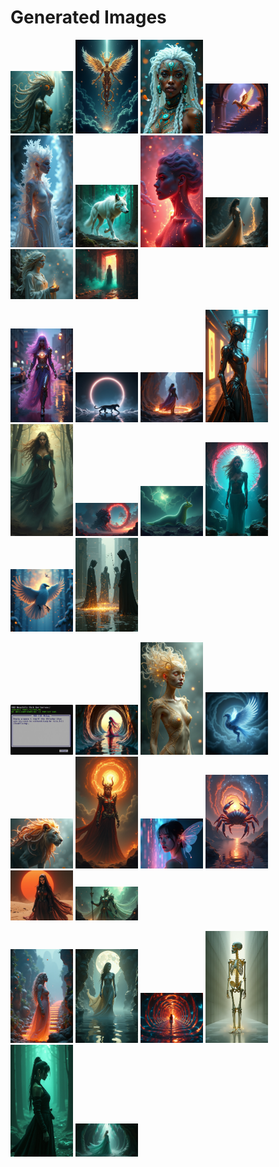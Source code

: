 # Generated Images



<img src="2025_08_04_01.png" width="100"/> <img src="2025_08_04_02.png" width="100"/> <img src="2025_08_04_03.png" width="100"/> <img src="2025_08_04_04.png" width="100"/> <img src="2025_08_04_05.png" width="100"/> <img src="2025_08_04_06.png" width="100"/> <img src="2025_08_04_07.png" width="100"/> <img src="2025_08_04_08.png" width="100"/> <img src="2025_08_04_09.png" width="100"/> <img src="2025_08_04_10.png" width="100"/>

<img src="2025_08_04_11.png" width="100"/> <img src="2025_08_04_12.png" width="100"/> <img src="2025_08_04_13.png" width="100"/> <img src="2025_08_04_14.png" width="100"/> <img src="2025_08_04_15.png" width="100"/> <img src="2025_08_04_16.png" width="100"/> <img src="2025_08_04_17.png" width="100"/> <img src="2025_08_04_18.png" width="100"/> <img src="2025_08_04_19.png" width="100"/> <img src="2025_08_04_20.png" width="100"/>

<img src="2025_08_04_21.png" width="100"/> <img src="2025_08_04_22.png" width="100"/> <img src="2025_08_04_23.png" width="100"/> <img src="2025_08_04_24.png" width="100"/> <img src="2025_08_04_25.png" width="100"/> <img src="2025_08_04_26.png" width="100"/> <img src="2025_08_04_27.png" width="100"/> <img src="2025_08_04_28.png" width="100"/> <img src="2025_08_04_29.png" width="100"/> <img src="2025_08_04_30.png" width="100"/>

<img src="2025_08_04_31.png" width="100"/> <img src="2025_08_04_32.png" width="100"/> <img src="2025_08_04_33.png" width="100"/> <img src="2025_08_04_34.png" width="100"/> <img src="2025_08_04_35.png" width="100"/> <img src="2025_08_04_36.png" width="100"/>